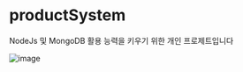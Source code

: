 # productSystem
NodeJs 및 MongoDB 활용 능력을 키우기 위한 개인 프로제트입니다


![image](https://user-images.githubusercontent.com/67377255/213525985-0c12b618-83cf-4bad-8aa8-14df798ca664.png)
